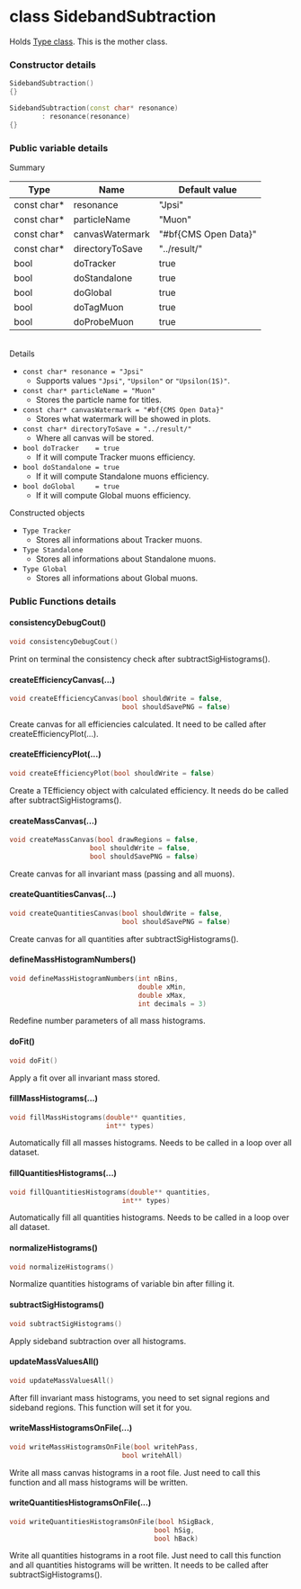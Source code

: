 # class SidebandSubtraction

Holds [Type class](Type.md). This is the mother class.

### Constructor details

```cpp
SidebandSubtraction()
{}
```

```cpp
SidebandSubtraction(const char* resonance)
		: resonance(resonance)
{}
```

### Public variable details

Summary

| Type       | Name            | Default value       |
|------------|-----------------|---------------------|
|const char* | resonance       | "Jpsi"              |
|const char* | particleName    | "Muon"              |
|const char* | canvasWatermark | "#bf{CMS Open Data}"|
|const char* | directoryToSave | "../result/"        |
|bool        | doTracker       | true                |
|bool        | doStandalone    | true                |
|bool        | doGlobal        | true                |
|bool        | doTagMuon       | true                |
|bool        | doProbeMuon     | true                |

<br>
Details

* `const char* resonance = "Jpsi"` 
	* Supports values `"Jpsi"`, `"Upsilon"` or `"Upsilon(1S)"`.
* `const char* particleName = "Muon"`
	* Stores the particle name for titles.
* `const char* canvasWatermark = "#bf{CMS Open Data}"`
	* Stores what watermark will be showed in plots.
* `const char* directoryToSave = "../result/"`
	* Where all canvas will be stored.
* `bool doTracker    = true`
	* If it will compute Tracker muons efficiency.
* `bool doStandalone = true`
	* If it will compute Standalone muons efficiency.
* `bool doGlobal     = true`
	* If it will compute Global muons efficiency.

Constructed objects

* `Type Tracker`
	* Stores all informations about Tracker muons.
* `Type Standalone`
	* Stores all informations about Standalone muons.
* `Type Global`
	* Stores all informations about Global muons.

### Public Functions details

#### consistencyDebugCout()

```cpp
void consistencyDebugCout()
```

Print on terminal the consistency check after subtractSigHistograms().

#### createEfficiencyCanvas(...)

```cpp
void createEfficiencyCanvas(bool shouldWrite = false,
							bool shouldSavePNG = false)
```

Create canvas for all efficiencies calculated. It need to be called after createEfficiencyPlot(...).

#### createEfficiencyPlot(...)

```cpp
void createEfficiencyPlot(bool shouldWrite = false)
```

Create a TEfficiency object with calculated efficiency. It needs do be called after subtractSigHistograms().

#### createMassCanvas(...)

```cpp
void createMassCanvas(bool drawRegions = false,
					bool shouldWrite = false,
					bool shouldSavePNG = false)
```

Create canvas for all invariant mass (passing and all muons).

#### createQuantitiesCanvas(...)

```cpp
void createQuantitiesCanvas(bool shouldWrite = false,
							bool shouldSavePNG = false)
```

Create canvas for all quantities after subtractSigHistograms().

#### defineMassHistogramNumbers()

```cpp
void defineMassHistogramNumbers(int nBins,
								double xMin,
								double xMax,
								int decimals = 3)
```

Redefine number parameters of all mass histograms.

#### doFit()

```cpp
void doFit()
```

Apply a fit over all invariant mass stored.

#### fillMassHistograms(...)

```cpp
void fillMassHistograms(double** quantities,
						int** types)
```

Automatically fill all masses histograms. Needs to be called in a loop over all dataset.

#### fillQuantitiesHistograms(...)

```cpp
void fillQuantitiesHistograms(double** quantities,
							int** types)
```

Automatically fill all quantities histograms. Needs to be called in a loop over all dataset.

#### normalizeHistograms()

```cpp
void normalizeHistograms()
```

Normalize quantities histograms of variable bin after filling it.

#### subtractSigHistograms()

```cpp
void subtractSigHistograms()
```

Apply sideband subtraction over all histograms.

#### updateMassValuesAll()

```cpp
void updateMassValuesAll()
```

After fill invariant mass histograms, you need to set signal regions and sideband regions. This function will set it for you.

#### writeMassHistogramsOnFile(...)

```cpp
void writeMassHistogramsOnFile(bool writehPass,
							bool writehAll)
```

Write all mass canvas histograms in a root file. Just need to call this function and all mass histograms will be written.

#### writeQuantitiesHistogramsOnFile(...)

```cpp
void writeQuantitiesHistogramsOnFile(bool hSigBack,
									bool hSig,
									bool hBack)
```

Write all quantities histograms in a root file. Just need to call this function and all quantities histograms will be written. It needs to be called after subtractSigHistograms().
